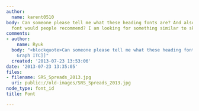 ```yaml
---
author:
  name: karent0510
body: Can someone please tell me what these heading fonts are? And also - what sketchy
  font would people recommend? I am looking for something similar to sketch rockwell.
comments:
- author:
    name: Ryuk
  body: "<blockquote>Can someone please tell me what these heading fonts are?</blockquote>\r\n[[http://www.myfonts.com/fonts/itc/lubalin-graph|Lubalin
    Graph ITC]]"
  created: '2013-07-23 13:53:06'
date: '2013-07-23 13:35:05'
files:
- filename: SRS_Spreads_2013.jpg
  uri: public://old-images/SRS_Spreads_2013.jpg
node_type: font_id
title: Font

---
```

